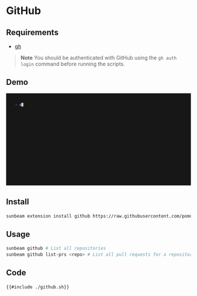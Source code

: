# GitHub

## Requirements

- [gh](https://cli.github.com/)

> **Note** You should be authenticated with GitHub using the `gh auth login` command before running the scripts.

## Demo

![demo](./demo.gif)

## Install

```bash
sunbeam extension install github https://raw.githubusercontent.com/pomdtr/sunbeam/main/docs/examples/github/github.sh
```

## Usage

```bash
sunbeam github # List all repositories
sunbeam github list-prs <repo> # List all pull requests for a repository
```

## Code

```bash
{{#include ./github.sh}}
```
